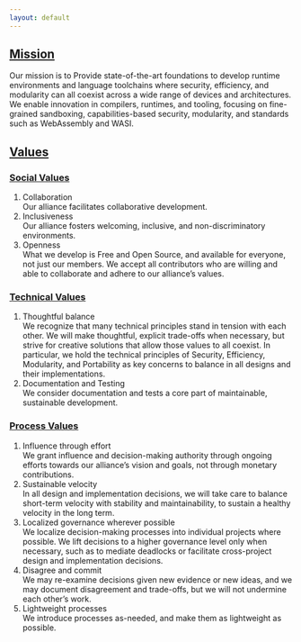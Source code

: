 ```yaml
---
layout: default
---
```


<section>
    <div class="container w-container">
        <div class="width-container" markdown="1">

## [Mission](#mission)
Our mission is to Provide state-of-the-art foundations to develop runtime environments and language toolchains where security, efficiency, and modularity can all coexist across a wide range of devices and architectures. We enable innovation in compilers, runtimes, and tooling, focusing on fine-grained sandboxing, capabilities-based security, modularity, and standards such as WebAssembly and WASI.

</div>
</div>
</section>
<section>
    <div class="container w-container">
        <div class="width-container" markdown="1">

## [Values](#values)

### [Social Values](#social-values)
1. Collaboration<br>
   Our alliance facilitates collaborative development.
2. Inclusiveness<br>
   Our alliance fosters welcoming, inclusive, and non-discriminatory environments.
3. Openness<br>
   What we develop is Free and Open Source, and available for everyone, not just our members. We accept all contributors who are willing and able to collaborate and adhere to our alliance’s values.

### [Technical Values](#technical-values)
1. Thoughtful balance<br>
   We recognize that many technical principles stand in tension with each other. We will make thoughtful, explicit trade-offs when necessary, but strive for creative solutions that allow those values to all coexist. In particular, we hold the technical principles of Security, Efficiency, Modularity, and Portability as key concerns to balance in all designs and their implementations.
2. Documentation and Testing<br>
   We consider documentation and tests a core part of maintainable, sustainable development.

### [Process Values](#process-values)
1. Influence through effort<br>
   We grant influence and decision-making authority through ongoing efforts towards our alliance’s vision and goals, not through monetary contributions.
2. Sustainable velocity<br>
   In all design and implementation decisions, we will take care to balance short-term velocity with stability and maintainability, to sustain a healthy velocity in the long term.
3. Localized governance wherever possible<br>
   We localize decision-making processes into individual projects where possible. We lift decisions to a higher governance level only when necessary, such as to mediate deadlocks or facilitate cross-project design and implementation decisions.
4. Disagree and commit<br>
   We may re-examine decisions given new evidence or new ideas, and we may document disagreement and trade-offs, but we will not undermine each other’s work.
5. Lightweight processes<br>
   We introduce processes as-needed, and make them as lightweight as possible.

</div>
</div>
</section>